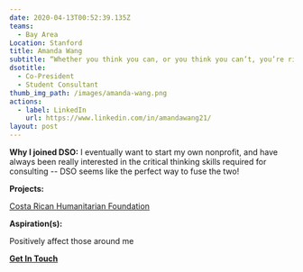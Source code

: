 ```yaml
---
date: 2020-04-13T00:52:39.135Z
teams:
  - Bay Area
Location: Stanford
title: Amanda Wang
subtitle: “Whether you think you can, or you think you can’t, you’re right.” - Henry Ford
dsotitle:
  - Co-President
  - Student Consultant
thumb_img_path: /images/amanda-wang.png
actions:
  - label: LinkedIn
    url: https://www.linkedin.com/in/amandawang21/
layout: post
---
```

**Why I joined DSO:** I eventually want to start my own nonprofit, and have always been really interested in the critical thinking skills required for consulting -- DSO seems like the perfect way to fuse the two!

**Projects:**

[Costa Rican Humanitarian Foundation](http://www.crhf.org/)

**Aspiration(s):**

Positively affect those around me

**[Get In Touch](mailto:awang21@stanford.edu)**